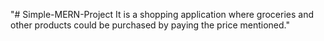 "# Simple-MERN-Project  It is a shopping application where groceries and other products could be purchased by paying the price mentioned." 
